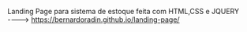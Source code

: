 Landing Page para sistema de estoque feita com HTML,CSS e JQUERY <br>
----> <a href='https://bernardoradin.github.io/landing-page/' target='_blank'>https://bernardoradin.github.io/landing-page/</a>
